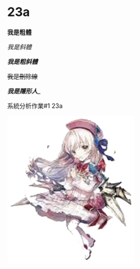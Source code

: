 # 23a

**我是粗體**

*我是斜體*

***我是粗斜體***

~~我是刪除線~~

___我是隱形人____

系統分析作業#1 23a

![image](https://github.com/MITC110118132/23a/blob/main/owo_background.png)


<script src="https://gist.github.com/MITC110118132/32d9b76a7ced6dc22364f612f6a193fe.js"></script>
